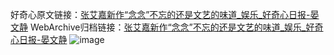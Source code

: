 好奇心原文链接：[张艾嘉新作“念念”不忘的还是文艺的味道_娱乐_好奇心日报-晏文静](https://www.qdaily.com/articles/7006.html)
WebArchive归档链接：[张艾嘉新作“念念”不忘的还是文艺的味道_娱乐_好奇心日报-晏文静](http://web.archive.org/web/20190623171617/https://www.qdaily.com/articles/7006.html)
![image](http://ww3.sinaimg.cn/large/007d5XDply1g3wbcuj7wwj30u02qae81)